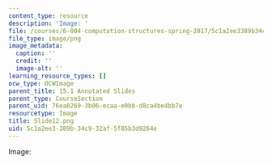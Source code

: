 ```yaml
---
content_type: resource
description: 'Image: '
file: /courses/6-004-computation-structures-spring-2017/5c1a2ee3389b34c932af5f85b3d9264e_Slide12.png
file_type: image/png
image_metadata:
  caption: ''
  credit: ''
  image-alt: ''
learning_resource_types: []
ocw_type: OCWImage
parent_title: 15.1 Annotated Slides
parent_type: CourseSection
parent_uid: 76ea0269-3b06-ecaa-e0bb-d8ca4be4bb7e
resourcetype: Image
title: Slide12.png
uid: 5c1a2ee3-389b-34c9-32af-5f85b3d9264e
---
```

Image: 

